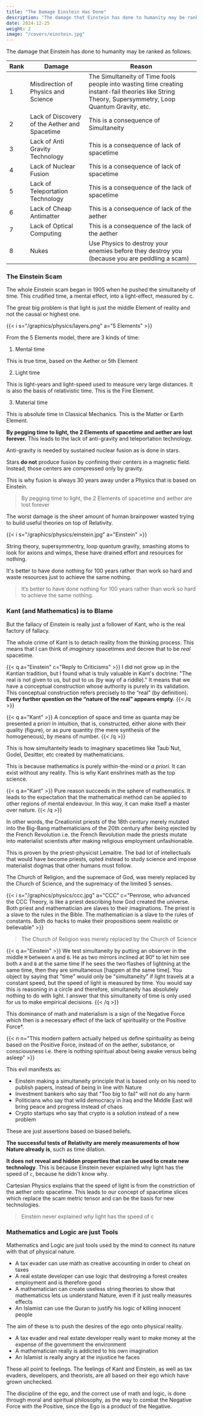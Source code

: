 ```yaml
---
title: "The Damage Einstein Has Done" 
description: "The damage that Einstein has done to humanity may be ranked as follows"
date: 2024-12-25
weight: 2
image: "/covers/einstein.jpg"
---
```




The damage that Einstein has done to humanity may be ranked as follows:

Rank | Damage | Reason
--- | --- | ---
1 | Misdirection of Physics and Science | The Simultaneity of Time fools people into wasting time creating instant-fail theories like String Theory, Supersymmetry, Loop Quantum Gravity, etc.
2 | Lack of Discovery of the Aether and Spacetime | This is a consequence of Simultaneity
3 | Lack of Anti Gravity Technology | This is a consequence of lack of spacetime
4 | Lack of Nuclear Fusion | This is a consequence of lack of spacetime
5 | Lack of Teleportation Technology | This is a consequence of the lack of spacetime
6 | Lack of Cheap Antimatter | This is a consequence of lack of the aether
7 | Lack of Optical Computing  | This is a consequence of the lack of the aether
8 | Nukes | Use Physics to destroy your enemies before they destroy you (because you are peddling a scam)



### The Einstein Scam

The whole Einstein scam began in 1905 when he pushed the simultaneity of time. This crudified time, a mental effect, into a light-effect, measured by c. 

The great big problem is that light is just the middle Element of reality and not the causal or highest one. 

{{< i s="/graphics/physics/layers.png" a="5 Elements" >}}

From the 5 Elements model, there are 3 kinds of time:

1. Mental time

This is true time, based on the Aether or 5th Element

2. Light time

This is light-years and light-speed used to measure very large distances. It is also the basis of relativistic time. This is the Fire Element. 

3. Material time

This is absolute time in Classical Mechanics. This is the Matter or Earth Element. 


**By pegging time to light, the 2 Elements of spacetime and aether are lost forever.** This leads to the lack of anti-gravity and teleportation technology.

Anti-gravity is needed by sustained nuclear fusion as is done in stars.

Stars **do not** produce fusion by confining their centers in a magnetic field. Instead, those centers are compressed only by gravity. 

This is why fusion is always 30 years away under a Physics that is based on Einstein.

> By pegging time to light, the 2 Elements of spacetime and aether are lost forever


The worst damage is the sheer amount of human brainpower wasted trying to build useful theories on top of Relativity.


{{< i s="/graphics/physics/einstein.jpg" a="Einstein" >}}

String theory, supersymmentry, loop quantum gravity, smashing atoms to look for axions and wimps, these have drained effort and resources for nothing. 

It's better to have done nothing for 100 years rather than work so hard and waste resources just to achieve the same nothing.

> It’s better to have done nothing for 100 years rather than work so hard to achieve the same nothing.


### Kant (and Mathematics) is to Blame

But the fallacy of Einstein is really just a follower of Kant, who is the real factory of fallacy. 

The whole crime of Kant is to detach reality from the thinking process. This means that I can think of *imaginary* spacetimes and decree that to be *real* spacetime. 

{{< q a="Einstein" c="Reply to Criticisms" >}}
I did not grow up in the Kantian tradition, but I found what is truly valuable in Kant's doctrine: "The real is not given to us, but put to us (by way of a riddle)." It means that we have a conceptual construction whose authority is purely in its validation. This conceptual construction refers precisely to the “real” (by definition). **Every further question on the “nature of the real” appears empty.**
{{< /q >}}

{{< q a="Kant" >}}
A conception of space and time as quanta may be presented a priori in intuition, that is, constructed, either alone with their quality (figure), or as pure quantity (the mere synthesis of the homogeneous), by means of number.
{{< /q >}}


This is how simultanteity leads to imaginary spacetimes like Taub Nut, Godel, Desitter, etc created by mathematicians. 

This is because mathematics is purely within-the-mind or *a priori*. It can exist without any reality. This is why Kant enshrines math as the top science.

<!-- The whole cause of the error is the Kant-style mentality from the 19th century. This manifests as the dominance of mathematics in science.  -->



{{< q a="Kant" >}}
Pure reason succeeds in the sphere of mathematics. It leads to the expectation that the mathematical method can be applied to other regions of mental endeavour. In this way, it can make itself a master over nature.
{{< /q >}}


In other words, the Creationist priests of the 18th century merely mutated into the Big-Bang mathematicians of the 20th century after being ejected by the French Revolution i.e. the French Revolution made the priests mutate into materialist scientists after making religious employment unfashionable. 

This is proven by the priest-physicist Lemaitre. The bad lot of intellectuals that would have become priests, opted instead to study science and impose materialist dogmas that other humans must follow.

The Church of Religion, and the supremace of God, was merely replaced by the Church of Science, and the supremacy of the limited 5 senses. 

{{< i s="/graphics/physics/ccc.jpg" a="CCC" c="Penrose, who advanced the CCC Theory, is like a priest describing how God created the universe. Both priest and mathematician are slaves to their imaginations. The priest is a slave to the rules in the Bible. The mathematician is a slave to the rules of constants. Both do hacks to make their propositions seem realistic or believable" >}}

> The Church of Religion was merely replaced by the Church of Science


{{< q a="Einstein" >}}
We test simultaneity by putting an observer in the middle `M` between `A` and `B`. He as two mirrors inclined at 90° to let him see both `A` and `B` at the same time If he sees the two flashes of lightning at the same time, then they are simultaneous [happen at the same time]. You object by saying that "time" would only be "simultaneity" if light travels at a constant speed, but the speed of light is measured by time. You would say this is reasoning in a circle and therefore, simultaneity has absolutely nothing to do with light. I answer that this simultaneity of time is only used for us to make empirical decisions.
{{< /q >}}


This dominance of math and materialism is a sign of the Negative Force which then is a necessary effect of the lack of spirituality or the Positive Force*.

{{< n n="This modern pattern actually helped us define spirituality as being based on the Positive Force, instead of on the aether, substance, or consciousness i.e. there is nothing spiritual about being awake versus being asleep" >}}

This evil manifests as: 

- Einstein making a simultaneity principle that is based only on his need to publish papers, instead of being in line with Nature
- Investment bankers who say that "Too big to fail" will not do any harm
- Politicians who say that wild democracy in Iraq and the Middle East will bring peace and progress instead of chaos
- Crypto startups who say that crypto is a solution instead of a new problem 

These are just assertions based on biased beliefs. 

**The successful tests of Relativity are merely measurements of how Nature already is**, such as time dilation. 

**It does not reveal and hidden properties that can be used to create new technology**. This is because Einstein never explained why light has the speed of `c`, because he didn't know why. 

Cartesian Physics explains that the speed of light is from the constriction of the aether onto spacetime. This leads to our concept of spacetime slices which replace the scam metric tensor and can be the basis for new technologies.  

> Einstein never explained *why* light has the speed of c


### Mathematics and Logic are just Tools

Mathematics and Logic are just tools used by the mind to connect its nature with that of physical nature. 

- A tax evader can use math as creative accounting in order to cheat on taxes
- A real estate developer can use logic that destroying a forest creates employment and is therefore good
- A mathematician can create useless string theories to show that mathematicss lets us understand Nature, even if it just really measures effects
- An Islamist can use the Quran to justify his logic of killing innocent people

The aim of these is to push the desires of the ego onto physical reality. 

- A tax evader and real estate developer really want to make money at the expense of the government the environment
- A mathematician really is addicted to his own imagination 
- An Islamist is really angry at the injustice he faces

These all point to feelings. The feelings of Kant and Einstein, as well as tax evaders, developers, and theorists, are all based on their ego which have grown unchecked. 

The discipline of the ego, and the correct use of math and logic, is done through moral and spiritual philosophy, as the way to combat the Negative Force with the Positive, since the Ego is a product of the Negative.


<!-- In recent history, we can sum up the 3 worst humans:

1. JS Mill - the ideological creator of modern capitalism  
2. Marx - the founder of Communism as a counterweight to Mill's capitalism 
3. Hitler - the fouunder of Nazism which fought both finance-capitalists as Jews and Marxists

These 3 are all carriers of the Negative Force, which we can see as a virus that infests the minds of people without them knowing that they are infested.  

4. Kant - This brought back ego-based thinking, detached from reality, as a philosophy in the Critique of Pure Reason
5. Einstein - fully implements Kant's detached reality by pushing the simultaneity of time which is math-based and not real

 -->
